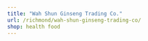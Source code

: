 ```yaml
---
title: "Wah Shun Ginseng Trading Co."
url: /richmond/wah-shun-ginseng-trading-co/
shop: health food
---
```

